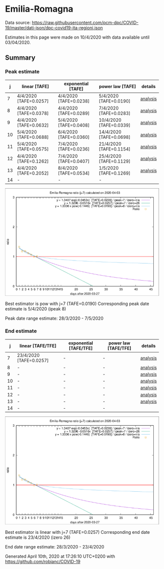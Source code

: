 # Emilia-Romagna


Data source: https://raw.githubusercontent.com/pcm-dpc/COVID-19/master/dati-json/dpc-covid19-ita-regioni.json

Estimates in this page were made on 10/4/2020 with data available until 03/04/2020.


## Summary 

### Peak estimate 
|j|linear [TAFE]|exponential [TAFE]|power law [TAFE]|details|
|---|----|-----------|---------|-------|
|7|4/4/2020 [TAFE=0.0257]|4/4/2020 [TAFE=0.0238]|5/4/2020 [TAFE=0.0190]|[analysis](COVID-19_emilia-romagna_j7_2020-04-03.md)|
|8|4/4/2020 [TAFE=0.0378]|4/4/2020 [TAFE=0.0289]|7/4/2020 [TAFE=0.0283]|[analysis](COVID-19_emilia-romagna_j8_2020-04-03.md)|
|9|4/4/2020 [TAFE=0.0632]|5/4/2020 [TAFE=0.0408]|10/4/2020 [TAFE=0.0339]|[analysis](COVID-19_emilia-romagna_j9_2020-04-03.md)|
|10|5/4/2020 [TAFE=0.0688]|6/4/2020 [TAFE=0.0360]|14/4/2020 [TAFE=0.0698]|[analysis](COVID-19_emilia-romagna_j10_2020-04-03.md)|
|11|5/4/2020 [TAFE=0.0575]|7/4/2020 [TAFE=0.0236]|21/4/2020 [TAFE=0.1154]|[analysis](COVID-19_emilia-romagna_j11_2020-04-03.md)|
|12|4/4/2020 [TAFE=0.1262]|7/4/2020 [TAFE=0.0407]|25/4/2020 [TAFE=0.1129]|[analysis](COVID-19_emilia-romagna_j12_2020-04-03.md)|
|13|4/4/2020 [TAFE=0.2052]|8/4/2020 [TAFE=0.0534]|1/5/2020 [TAFE=0.1269]|[analysis](COVID-19_emilia-romagna_j13_2020-04-03.md)|
|14|-|-|-||

![best peak estimate](COVID-19_emilia-romagna_j7_2020-04-03.png)

Best estimator is pow with j=7 (TAFE=0.0190)
Corresponding peak date estimate is 5/4/2020 (ipeak 8)


Peak date range estimate: 28/3/2020 - 7/5/2020

### End estimate 
|j|linear [TAFE/TFE]|exponential [TAFE/TFE]|power law [TAFE/TFE]|details|
|---|----|-----------|---------|-------|
|7|23/4/2020 [TAFE=0.0257]|-|-|[analysis](COVID-19_emilia-romagna_j7_2020-04-03.md)|
|8|-|-|-|[analysis](COVID-19_emilia-romagna_j8_2020-04-03.md)|
|9|-|-|-|[analysis](COVID-19_emilia-romagna_j9_2020-04-03.md)|
|10|-|-|-|[analysis](COVID-19_emilia-romagna_j10_2020-04-03.md)|
|11|-|-|-|[analysis](COVID-19_emilia-romagna_j11_2020-04-03.md)|
|12|-|-|-|[analysis](COVID-19_emilia-romagna_j12_2020-04-03.md)|
|13|-|-|-|[analysis](COVID-19_emilia-romagna_j13_2020-04-03.md)|
|14|-|-|-||

![best zero estimate](COVID-19_emilia-romagna_j7_2020-04-03.png)

Best estimator is linear with j=7 (TAFE=0.0257)
Corresponding end date estimate is 23/4/2020 (izero 26)


End date range estimate: 28/3/2020 - 23/4/2020

Generated April 10th, 2020 at 17:26:10 UTC+0200 with https://github.com/robianc/COVID-19
